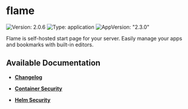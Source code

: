 # flame

![Version: 2.0.6](https://img.shields.io/badge/Version-2.0.6-informational?style=flat-square) ![Type: application](https://img.shields.io/badge/Type-application-informational?style=flat-square) ![AppVersion: "2.3.0"](https://img.shields.io/badge/AppVersion-"2.3.0"-informational?style=flat-square)

Flame is self-hosted start page for your server. Easily manage your apps and bookmarks with built-in editors.

## Available Documentation

- [**Changelog**](CHANGELOG)

- [**Container Security**](container-security)

- [**Helm Security**](helm-security)

